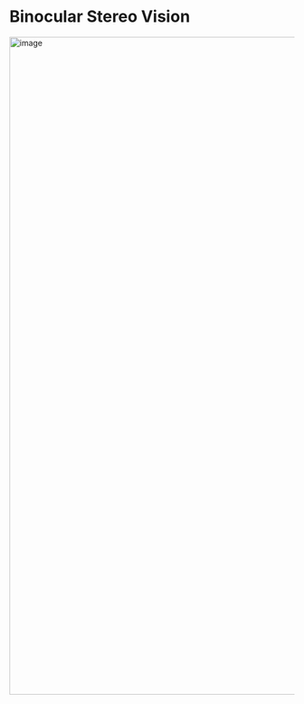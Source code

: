 # Binocular Stereo Vision
<img width="1163" alt="image" src="https://github.com/tangjunhao518/badou-ai-special-2023/assets/93815985/9ac5bcc1-8efd-4cc9-b160-0c6d9c72d344">
